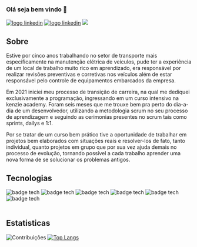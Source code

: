 ### Olá seja bem vindo 👋

[<img src="https://img.shields.io/badge/LinkedIn-0077B5?style=for-the-badge&logo=linkedin&logoColor=white" alt="logo linkedin" />](https://www.linkedin.com/in/devklucas/)
[<img src="https://img.shields.io/badge/WhatsApp-25D366?style=for-the-badge&logo=whatsapp&logoColor=white" alt="logo linkedin" />](https://api.whatsapp.com/send?phone=5531975996554&text=Ol%C3%A1%20Lucas%2C%20vi%20seu%20portf%C3%B3lio%20gostaria%20de%20me%20conectar.)
<a href="mailto:lucascardoso64@gmail.com"><img src="https://img.shields.io/badge/Gmail-D14836?style=for-the-badge&logo=gmail&logoColor=white" /></a>
</br>
## Sobre

<div>
  <p>
Estive por cinco anos trabalhando no setor de transporte mais especificamente na manutenção elétrica de veículos, pude ter a experiência de um local de trabalho muito rico em aprendizado, era responsável por realizar revisões preventivas e corretivas nos veículos além de estar responsável pelo controle de equipamentos embarcados da empresa.

Em 2021 iniciei meu processo de transição de carreira, na qual me dediquei exclusivamente a programação, ingressando em um curso intensivo na kenzie academy. Foram seis meses que me trouxe bem pra perto do dia-a-dia de um desenvolvedor, utilizando a metodologia scrum no seu processo de aprendizagem e seguindo as cerimonias presentes no scrum tais como sprints, dailys e 1:1. 
    
Por se tratar de um curso bem prático tive a oportunidade de trabalhar em projetos bem elaborados com situações reais e resolver-los de fato, tanto individual, quanto projetos em grupo que por sua vez ajuda demais no processo de evolução, tornando possível a cada trabalho aprender uma nova forma de se solucionar os problemas antigos.
  </p>
</div>

## Tecnologias

<div>
  <img alt="badge tech" src="https://img.shields.io/badge/JavaScript-323330?style=for-the-badge&logo=javascript&logoColor=F7DF1E"/>
  <img alt="badge tech" src="https://img.shields.io/badge/HTML5-E34F26?style=for-the-badge&logo=html5&logoColor=white"/>
  <img alt="badge tech" src="https://img.shields.io/badge/CSS3-1572B6?style=for-the-badge&logo=css3&logoColor=white"/>
  <img alt="badge tech" src="https://img.shields.io/badge/React-20232A?style=for-the-badge&logo=react&logoColor=61DAFB"/>
  <img alt="badge tech" src="https://img.shields.io/badge/Redux-593D88?style=for-the-badge&logo=redux&logoColor=white"/>
  <img alt="badge tech" src="https://img.shields.io/badge/Node.js-339933?style=for-the-badge&logo=nodedotjs&logoColor=white"/>
</div>
</br>

## Estatisticas

![Contribuições](https://github-readme-stats.vercel.app/api?username=devklucas&show_icons=true&theme=dark)
[![Top Langs](https://github-readme-stats.vercel.app/api/top-langs/?username=devklucas&layout=demo)](https://github.com/devklucas/github-readme-stats)


